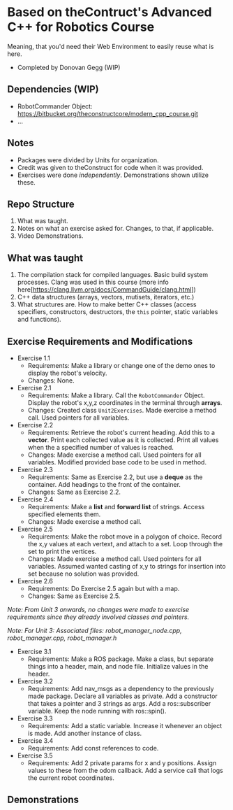 # Based on theContruct's Advanced C++ for Robotics Course
Meaning, that you'd need their Web Environment to easily reuse what is here.
- Completed by Donovan Gegg (WIP)

## Dependencies (WIP)
- RobotCommander Object: https://bitbucket.org/theconstructcore/modern_cpp_course.git
- ...

## Notes
- Packages were divided by Units for organization.
- Credit was given to theConstruct for code when it was provided. 
- Exercises were done *independently*. Demonstrations shown utilize these. 

## Repo Structure 
1. What was taught. 
2. Notes on what an exercise asked for. Changes, to that, if applicable. 
3. Video Demonstrations. 

## What was taught
1. The compilation stack for compiled languages. Basic build system processes. Clang was used in this course (more info here[https://clang.llvm.org/docs/CommandGuide/clang.html])
2. C++ data structures (arrays, vectors, mutisets, iterators, etc.)
3. What structures are. How to make better C++ classes (access specifiers, constructors, destructors, the `this` pointer, static variables and functions).

## Exercise Requirements and Modifications 
- Exercise 1.1 
    - Requirements: Make a library or change one of the demo ones to display the robot's velocity. 
    - Changes: None. 
- Exercise 2.1
    - Requirements: Make a library. Call the `RobotCommander` Object. Display the robot's x,y,z coordinates in the terminal through **arrays**. 
    - Changes: Created class `Unit2Exercises`. Made exercise a method call. Used pointers for all variables. 
- Exercise 2.2
    - Requirements: Retrieve the robot's current heading. Add this to a **vector**. Print each collected value as it is collected. Print all values when the a specified number of values is reached. 
    - Changes: Made exercise a method call. Used pointers for all variables. Modified provided base code to be used in method. 
- Exercise 2.3
    - Requirements: Same as Exercise 2.2, but use a **deque** as the container. Add headings to the front of the container. 
    - Changes: Same as Exercise 2.2. 
- Exercise 2.4
    - Requirements: Make a **list** and **forward list** of strings. Access specified elements them.
    - Changes: Made exercise a method call.
- Exercise 2.5
    - Requirements: Make the robot move in a polygon of choice. Record the x,y values at each vertext, and attach to a set. Loop through the set to print the vertices. 
    - Changes: Made exercise a method call. Used pointers for all variables. Assumed wanted casting of x,y to strings for insertion into set because no solution was provided. 
- Exercise 2.6
    - Requirements: Do Exercise 2.5 again but with a map. 
    - Changes: Same as Exercise 2.5. 

*Note: From Unit 3 onwards, no changes were made to exercise requirements since they already involved classes and pointers.*

*Note: For Unit 3: Associated files: robot_manager_node.cpp, robot_manager.cpp, robot_manager.h*

- Exercise 3.1
    - Requirements: Make a ROS package. Make a class, but separate things into a header, main, and node file. Initialize values in the header. 
- Exercise 3.2
    - Requirements: Add nav_msgs as a dependency to the previously made package. Declare all variables as private. Add a constructor that takes a pointer and 3 strings as args. Add a ros::subscriber variable. Keep the node running with ros::spin().
- Exercise 3.3 
    - Requirements: Add a static variable. Increase it whenever an object is made. Add another instance of class. 
- Exercise 3.4
    - Requirements: Add const references to code. 
- Exercise 3.5
    - Requirements: Add 2 private params for x and y positions. Assign values to these from the odom callback. Add a service call that logs the current robot coordinates. 

## Demonstrations
